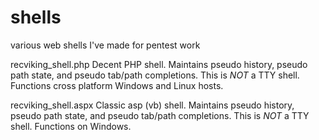 # shells
various web shells I've made for pentest work

recviking_shell.php
Decent PHP shell. Maintains pseudo history, pseudo path state, and pseudo tab/path completions. This is *NOT* a TTY shell. Functions cross platform Windows and Linux hosts.

recviking_shell.aspx
Classic asp (vb) shell. Maintains pseudo history, pseudo path state, and pseudo tab/path completions. This is *NOT* a TTY shell. Functions on Windows.
